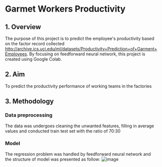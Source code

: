 # Garmet Workers Productivity
## 1. Overview
The purpose of this project is to predict the employee's productivity based on the factor record collected http://archive.ics.uci.edu/ml/datasets/Productivity+Prediction+of+Garment+Employees. By focusing on feedforward neural network, this project is created using Google Colab.
## 2. Aim
To predict the productivity performance of working teams in the factories
## 3. Methodology
### Data preprocessing 
The data was undergoes cleaning the unwanted features, filling in average values and conducted train test set with the ratio of 70:30
### Model
The regression problem was handled by feedforward neural network and the structure of model was presented as follow:
![image](https://user-images.githubusercontent.com/108311968/184268278-4fe07e33-75c3-46e1-a03c-cf54930f92d0.png)


